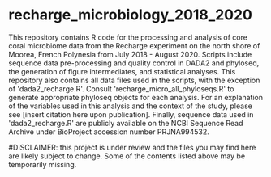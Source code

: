 # recharge_microbiology_2018_2020

  This repository contains R code for the processing and analysis of core coral microbiome data from the Recharge experiment on the north shore of Moorea, French Polynesia from July 2018 - August 2020. Scripts include sequence data pre-processing and quality control in DADA2 and phyloseq, the generation of figure intermediates, and statistical analyses. This repository also contains all data files used in the scripts, with the exception of 'dada2_recharge.R'. Consult 'recharge_micro_all_phyloseqs.R' to generate appropriate phyloseq objects for each analysis. For an explanation of the variables used in this analysis and the context of the study, please see [insert citation here upon publication]. Finally, sequence data used in 'dada2_recharge.R' are publicly available on the NCBI Sequence Read Archive under BioProject accession number PRJNA994532.
  
  #DISCLAIMER: this project is under review and the files you may find here are likely subject to change. Some of the contents listed above may be temporarily missing.
